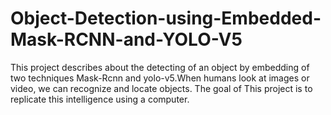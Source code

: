 # Object-Detection-using-Embedded-Mask-RCNN-and-YOLO-V5
This project describes about the detecting of an object by embedding of two techniques Mask-Rcnn and yolo-v5.When humans look at images or video, we can recognize and locate objects. The goal of This project is to replicate this intelligence using a computer.
